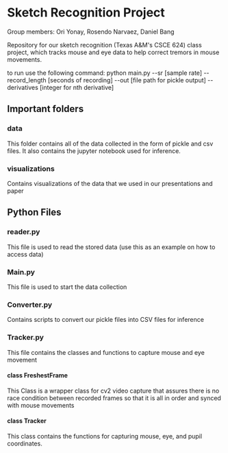 # Sketch Recognition Project
Group members: Ori Yonay, Rosendo Narvaez, Daniel Bang

Repository for our sketch recognition (Texas A&M's CSCE 624) class project, which tracks mouse and eye data to help correct tremors in mouse movements.

to run use the following command:
python main.py --sr [sample rate] --record_length [seconds of recording] --out [file path for pickle output] --derivatives [integer for nth derivative]

## Important folders
### data
This folder contains all of the data collected in the form of pickle and csv files. It also contains the jupyter notebook used for inference.

### visualizations
Contains visualizations of the data that we used in our presentations and paper


## Python Files
### reader.py
This file is used to read the stored data
(use this as an example on how to access data)
### Main.py
This file is used to start the data collection

### Converter.py
Contains scripts to convert our pickle files into CSV files for inference

### Tracker.py
This file contains the classes and functions to capture mouse and eye movement

#### class FreshestFrame
This Class is a wrapper class for cv2 video capture that assures there is no race condition between recorded frames so that it is all in order and synced with mouse movements
#### class Tracker
This class contains the functions for capturing mouse, eye, and pupil coordinates.
